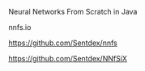 Neural Networks From Scratch in Java

nnfs.io

https://github.com/Sentdex/nnfs

https://github.com/Sentdex/NNfSiX
